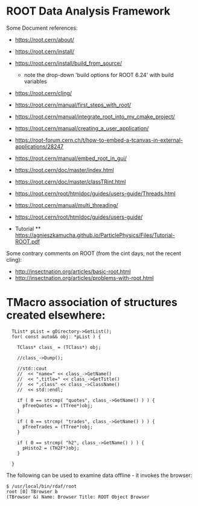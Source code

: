 # ROOT Data Analysis Framework

Some Document references:
* https://root.cern/about/
* https://root.cern/install/
* https://root.cern/install/build_from_source/
  * note the drop-down 'build options for ROOT 6.24' with build variables
* https://root.cern/cling/
* https://root.cern/manual/first_steps_with_root/
* https://root.cern/manual/integrate_root_into_my_cmake_project/
* https://root.cern/manual/creating_a_user_application/
* https://root-forum.cern.ch/t/how-to-embed-a-tcanvas-in-external-applications/28247
* https://root.cern/manual/embed_root_in_gui/
* https://root.cern/doc/master/index.html
* https://root.cern/doc/master/classTRint.html
* https://root.cern/root/htmldoc/guides/users-guide/Threads.html
* https://root.cern/manual/multi_threading/

* https://root.cern/root/htmldoc/guides/users-guide/

* Tutorial
** https://agnieszkamucha.github.io/ParticlePhysics/Files/Tutorial-ROOT.pdf

Some contrary comments on ROOT (from the cint days, not the recent cling):
* http://insectnation.org/articles/basic-root.html
* http://insectnation.org/articles/problems-with-root.html

# TMacro association of structures created elsewhere:

```
  TList* pList = gDirectory->GetList();
  for( const auto&& obj: *pList ) {

    TClass* class_ = (TClass*) obj;

    //class_->Dump();

    //std::cout
    //  << "name=" << class_->GetName()
    //  << ",title=" << class_->GetTitle()
    //  << ",class" << class_->ClassName()
    //  << std::endl;

    if ( 0 == strcmp( "quotes", class_->GetName() ) ) {
      pTreeQuotes = (TTree*)obj;
    }

    if ( 0 == strcmp( "trades", class_->GetName() ) ) {
      pTreeTrades = (TTree*)obj;
    }

    if ( 0 == strcmp( "h2", class_->GetName() ) ) {
      pHisto2 = (TH2F*)obj;
    }

  }
```

The following can be used to examine data offline - it invokes the browser:

```
$ /usr/local/bin/rdaf/root
root [0] TBrowser b
(TBrowser &) Name: Browser Title: ROOT Object Browser
```
